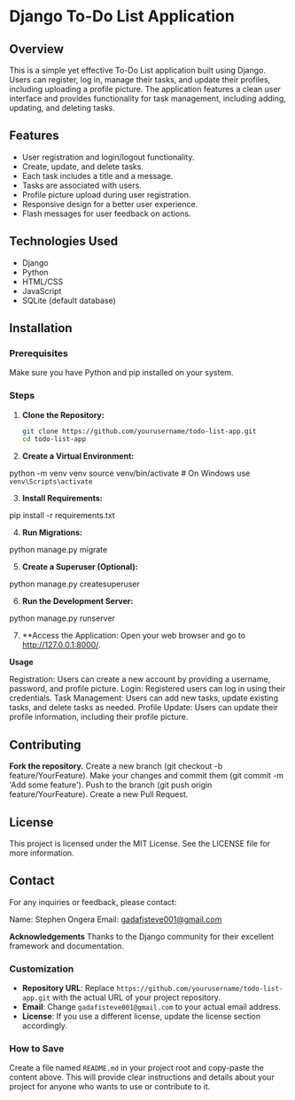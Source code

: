 # Django To-Do List Application

## Overview

This is a simple yet effective To-Do List application built using Django. Users can register, log in, manage their tasks, and update their profiles, including uploading a profile picture. The application features a clean user interface and provides functionality for task management, including adding, updating, and deleting tasks.

## Features

- User registration and login/logout functionality.
- Create, update, and delete tasks.
- Each task includes a title and a message.
- Tasks are associated with users.
- Profile picture upload during user registration.
- Responsive design for a better user experience.
- Flash messages for user feedback on actions.

## Technologies Used

- Django
- Python
- HTML/CSS
- JavaScript
- SQLite (default database)

## Installation

### Prerequisites

Make sure you have Python and pip installed on your system.

### Steps

1. **Clone the Repository:**
   ```bash
   git clone https://github.com/yourusername/todo-list-app.git
   cd todo-list-app

2. **Create a Virtual Environment:**


python -m venv venv
source venv/bin/activate  # On Windows use `venv\Scripts\activate`

3. **Install Requirements:**


pip install -r requirements.txt

4. **Run Migrations:**


python manage.py migrate

5. **Create a Superuser (Optional):**


python manage.py createsuperuser

6. **Run the Development Server:**


python manage.py runserver

7. **Access the Application: Open your web browser and go to http://127.0.0.1:8000/.

**Usage**

Registration: Users can create a new account by providing a username, password, and profile picture.
Login: Registered users can log in using their credentials.
Task Management: Users can add new tasks, update existing tasks, and delete tasks as needed.
Profile Update: Users can update their profile information, including their profile picture.

## Contributing

**Fork the repository.**
Create a new branch (git checkout -b feature/YourFeature).
Make your changes and commit them (git commit -m 'Add some feature').
Push to the branch (git push origin feature/YourFeature).
Create a new Pull Request.

## License
This project is licensed under the MIT License. See the LICENSE file for more information.

## Contact
For any inquiries or feedback, please contact:

Name: Stephen Ongera
Email: gadafisteve001@gmail.com

**Acknowledgements**
Thanks to the Django community for their excellent framework and documentation.



### Customization

- **Repository URL**: Replace `https://github.com/yourusername/todo-list-app.git` with the actual URL of your project repository.
- **Email**: Change `gadafisteve001@gmail.com` to your actual email address.
- **License**: If you use a different license, update the license section accordingly.

### How to Save

Create a file named `README.md` in your project root and copy-paste the content above. This will provide clear instructions and details about your project for anyone who wants to use or contribute to it.





